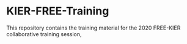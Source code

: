 # KIER-FREE-Training
This repository contains the training material for the 2020 FREE-KIER collaborative training session,
